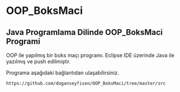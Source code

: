 # OOP_BoksMaci

## Java Programlama Dilinde OOP_BoksMaci Programi
 
OOP ile yapılmış bir boks maçı programı. Eclipse IDE üzerinde Java ile yazılmış ve push edilmiştir.

Programa aşağıdaki bağlantıdan ulaşabilirsiniz.

```
https://github.com/doganseyfisen/OOP_BoksMaci/tree/master/src
```
